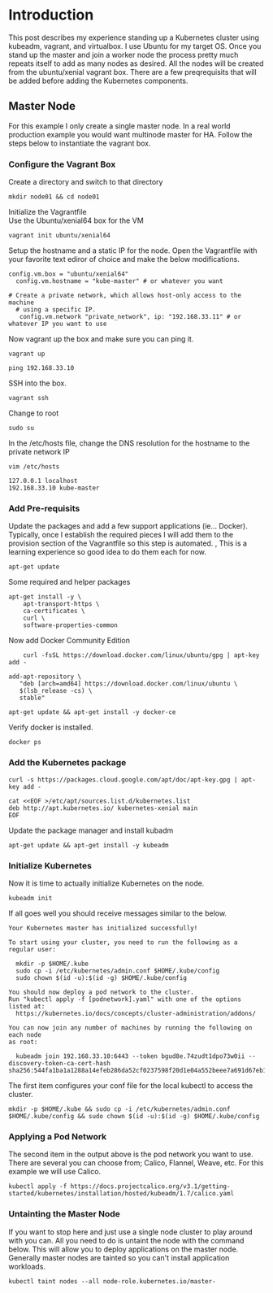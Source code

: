 # Introduction
This post describes my experience standing up a Kubernetes cluster using kubeadm, vagrant, and virtualbox.  I use Ubuntu for my target OS.  Once you stand up the master and join a worker node the process pretty much repeats itself to add as many nodes as desired.  All the nodes will be created from the ubuntu/xenial vagrant box.  There are a few preqrequisits that will be added before adding the Kubernetes components.

## Master Node
For this example I only create a single master node.  In a real world production example you would want multinode master for HA.  Follow the steps below to instantiate the vagrant box.
### Configure the Vagrant Box
Create a directory and switch to that directory  
```console
mkdir node01 && cd node01
```

Initialize the Vagrantfile  
Use the Ubuntu/xenial64 box for the VM
```console
vagrant init ubuntu/xenial64
```

Setup the hostname and a static IP  for the node.  Open the Vagrantfile with your favorite text ediror of choice and make the below modifications.
```console
config.vm.box = "ubuntu/xenial64"
  config.vm.hostname = "kube-master" # or whatever you want
```
```console
# Create a private network, which allows host-only access to the machine
  # using a specific IP.
   config.vm.network "private_network", ip: "192.168.33.11" # or whatever IP you want to use
```
Now vagrant up the box and make sure you can ping it.
```console
vagrant up
```
```console
ping 192.168.33.10
```
SSH into the box.
```console
vagrant ssh
```
Change to root
```console
sudo su
```

In the /etc/hosts file, change the DNS resolution for the hostname to the private network IP
```console
vim /etc/hosts
```
```console
127.0.0.1 localhost
192.168.33.10 kube-master
```

### Add Pre-requisits
Update the packages and add a few support applications (ie... Docker).  Typically, once I establish the required pieces I will add them to the provision section of the Vagrantfile so this step is automated.  , This is a learning experience so good idea to do them each for now.
```console
apt-get update
```
Some required and helper packages
```console
apt-get install -y \
    apt-transport-https \
    ca-certificates \
    curl \
    software-properties-common 
```
	
Now add Docker Community Edition
```console
	curl -fsSL https://download.docker.com/linux/ubuntu/gpg | apt-key add -
```
```console
add-apt-repository \
   "deb [arch=amd64] https://download.docker.com/linux/ubuntu \
   $(lsb_release -cs) \
   stable"
```
```console
apt-get update && apt-get install -y docker-ce
```
Verify docker is installed.
```console
docker ps
```

### Add the Kubernetes package
```console
curl -s https://packages.cloud.google.com/apt/doc/apt-key.gpg | apt-key add -
```
```console
cat <<EOF >/etc/apt/sources.list.d/kubernetes.list
deb http://apt.kubernetes.io/ kubernetes-xenial main
EOF
```

Update the package manager and install kubadm
```console
apt-get update && apt-get install -y kubeadm
```

### Initialize Kubernetes
Now it is time to actually initialize Kubernetes on the node.
```console
kubeadm init
```

If all goes well you should receive  messages similar to the below.
```console
Your Kubernetes master has initialized successfully!

To start using your cluster, you need to run the following as a regular user:

  mkdir -p $HOME/.kube
  sudo cp -i /etc/kubernetes/admin.conf $HOME/.kube/config
  sudo chown $(id -u):$(id -g) $HOME/.kube/config

You should now deploy a pod network to the cluster.
Run "kubectl apply -f [podnetwork].yaml" with one of the options listed at:
  https://kubernetes.io/docs/concepts/cluster-administration/addons/

You can now join any number of machines by running the following on each node
as root:

  kubeadm join 192.168.33.10:6443 --token bgud8e.74zudt1dpo73w0ii --discovery-token-ca-cert-hash sha256:544fa1ba1a1288a14efeb286da52cf0237598f20d1e04a552beee7a691d67eb1
```

The first item configures your conf file for the local kubectl to access the cluster.
```console
mkdir -p $HOME/.kube && sudo cp -i /etc/kubernetes/admin.conf $HOME/.kube/config && sudo chown $(id -u):$(id -g) $HOME/.kube/config
```

### Applying a Pod Network
The second item in the output above is the pod network you want to use.  There are several you can choose from; Calico, Flannel, Weave, etc.  For this example we will use Calico.
```console
kubectl apply -f https://docs.projectcalico.org/v3.1/getting-started/kubernetes/installation/hosted/kubeadm/1.7/calico.yaml
```

### Untainting the Master Node
If you want to stop here and just use a single node cluster to play around with you can.  All you need to do is untaint the node with the command below.  This will allow you to deploy applications on the master node.  Generally master nodes are tainted so you can't install application workloads.
```console
kubectl taint nodes --all node-role.kubernetes.io/master-
```

